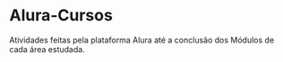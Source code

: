 # Alura-Cursos
Atividades feitas pela plataforma Alura até a conclusão dos Módulos de cada área estudada.
